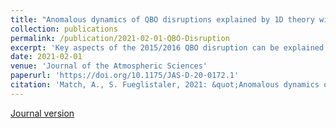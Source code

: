 ```yaml
---
title: "Anomalous dynamics of QBO disruptions explained by 1D theory with external triggering"
collection: publications
permalink: /publication/2021-02-01-QBO-Disruption
excerpt: 'Key aspects of the 2015/2016 QBO disruption can be explained with the classical theory of the QBO. This theory predicts key aspects of the 2019/2020 as well.'
date: 2021-02-01
venue: 'Journal of the Atmospheric Sciences'
paperurl: 'https://doi.org/10.1175/JAS-D-20-0172.1'
citation: 'Match, A., S. Fueglistaler, 2021: &quot;Anomalous dynamics of QBO disruptions explained by 1D theory with external triggering.&quot; <i>Journal of the Atmospheric Sciences</i>. 78, 2, 373-383.'
---
```


[Journal version](https://doi.org/10.1175/JAS-D-20-0172.1)
